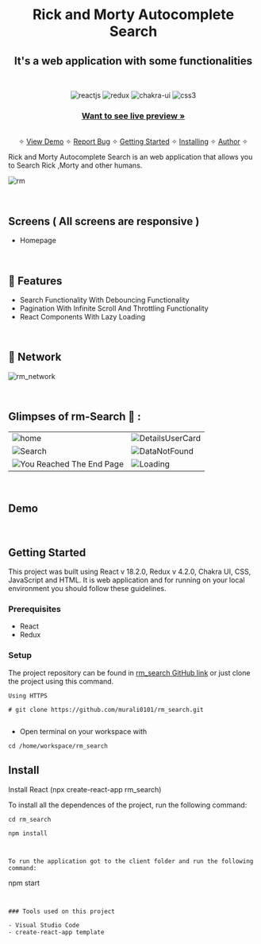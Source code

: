 <h1 align="center">Rick and Morty Autocomplete Search</h1>

<h2 align="center">It's a web application with some functionalities</h2>

<br />
<p align="center">
    <img src="https://img.shields.io/badge/React_(18.2.0)-20232A?style=for-the-badge&logo=react&logoColor=61DAFB" alt="reactjs" />
    <img src="https://img.shields.io/badge/Redux_(4.2.0)-593D88?style=for-the-badge&logo=redux&logoColor=white" alt="redux" />
    <img src="https://img.shields.io/badge/Chakra%20UI-3bc7bd?style=for-the-badge&logo=chakraui&logoColor=white" alt="chakra-ui"/>
    <img src="https://img.shields.io/badge/CSS3-1572B6?style=for-the-badge&logo=css3&logoColor=white" alt="css3"/>

</p>

<h3 align="center"><a href="https://rick-morty-autocomplete-search.netlify.app/"><strong>Want to see live preview »</strong></a></h3>

<p align="center"> 
    <br />&#10023;
    <a href="#Demo">View Demo</a>   &#10023;  
    <a href="https://github.com/murali0101/rm_search/issues">Report Bug</a>    &#10023;
    <a href="#Getting-Started">Getting Started</a> &#10023; <a href="#Install">Installing</a> &#10023;    
    <a href="#Author">Author</a> &#10023;
  </p>
  
  Rick and Morty Autocomplete Search is an web application that allows you to  Search Rick ,Morty and other humans.

 ![rm](https://user-images.githubusercontent.com/66964293/177929299-517f6361-5d79-4e57-8e0d-d0dc8d393527.gif)

  <br />
  
  ## Screens ( All screens are responsive )
   - Homepage
<br />

## 🚀 Features

- Search Functionality With Debouncing Functionality
- Pagination With Infinite Scroll And Throttling Functionality
- React Components With Lazy Loading

<br />

## 🚀 Network

![rm_network](https://user-images.githubusercontent.com/66964293/177933677-8cd01b99-8be0-41a9-b261-66ea6002cbb5.gif)


<br />

## Glimpses of rm-Search 🙈 :

<table>
  <tr>
    <td><img src="https://user-images.githubusercontent.com/66964293/177928489-28d491fb-04f3-4e5b-8b0b-a1620ff5753c.png" alt="home" /></td>
    <td><img src="https://user-images.githubusercontent.com/66964293/177928639-5dc79934-a055-48f0-aa41-8b829ef3ae11.png" alt="DetailsUserCard" /></td>
  </tr>
  <tr>
  <td><img src="https://user-images.githubusercontent.com/66964293/177928738-76f1bc9e-3001-4321-9a3e-c3306eddf618.PNG" alt="Search" /></td>
    <td><img src="https://user-images.githubusercontent.com/66964293/177928810-7af382c3-434b-4476-9d72-ea8359966f4c.PNG" alt="DataNotFound" /></td>
  </tr>
  <tr>
 <td><img src="https://user-images.githubusercontent.com/66964293/177928721-15fbc4ea-2d40-401f-8ec2-bbd8c12ae3e3.PNG" alt="You Reached The End Page" /></td>
    <td><img src="https://user-images.githubusercontent.com/66964293/177928907-985d01f1-4938-44ba-9ce2-aedfa1a66a8e.PNG" alt="Loading" /></td>
  </tr>

</table>

<br />

## Demo

<br/>

## Getting Started

This project was built using React v 18.2.0, Redux v 4.2.0, Chakra UI, CSS, JavaScript and HTML. It is web application and for running on your local environment you should follow these guidelines.

### Prerequisites

- React
- Redux

### Setup

The project repository can be found in [rm_search GitHub link](https://github.com/murali0101/rm_search) or just clone the project using this command.

```
Using HTTPS

# git clone https://github.com/murali0101/rm_search.git


```

- Open terminal on your workspace with

```
cd /home/workspace/rm_search

```

## Install

Install React (npx create-react-app rm_search)

To install all the dependences of the project, run the following command:

```
cd rm_search

npm install



To run the application got to the client folder and run the following command:

```

npm start

```


### Tools used on this project

- Visual Studio Code
- create-react-app template

```
